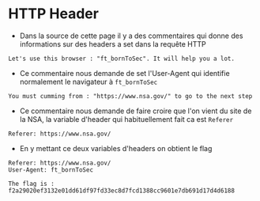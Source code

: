 # HTTP Header

- Dans la source de cette page il y a des commentaires qui donne des informations sur des headers a set dans la requête HTTP
```
Let's use this browser : "ft_bornToSec". It will help you a lot.
```
- Ce commentaire nous demande de set l'User-Agent qui identifie normalement le navigateur à `ft_bornToSec`

```
You must cumming from : "https://www.nsa.gov/" to go to the next step
```
- Ce commentaire nous demande de faire croire que l'on vient du site de la NSA, la variable d'header qui habituellement fait ca est `Referer`
```
Referer: https://www.nsa.gov/
```

- En y mettant ce deux variables d'headers on obtient le flag
```
Referer: https://www.nsa.gov/
User-Agent: ft_bornToSec
```

```
The flag is : f2a29020ef3132e01dd61df97fd33ec8d7fcd1388cc9601e7db691d17d4d6188
```